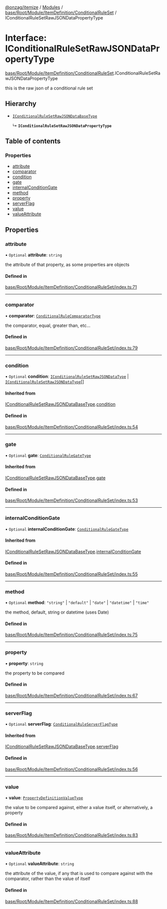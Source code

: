 [@onzag/itemize](../README.md) / [Modules](../modules.md) / [base/Root/Module/ItemDefinition/ConditionalRuleSet](../modules/base_Root_Module_ItemDefinition_ConditionalRuleSet.md) / IConditionalRuleSetRawJSONDataPropertyType

# Interface: IConditionalRuleSetRawJSONDataPropertyType

[base/Root/Module/ItemDefinition/ConditionalRuleSet](../modules/base_Root_Module_ItemDefinition_ConditionalRuleSet.md).IConditionalRuleSetRawJSONDataPropertyType

this is the raw json of a conditional rule set

## Hierarchy

- [`IConditionalRuleSetRawJSONDataBaseType`](base_Root_Module_ItemDefinition_ConditionalRuleSet.IConditionalRuleSetRawJSONDataBaseType.md)

  ↳ **`IConditionalRuleSetRawJSONDataPropertyType`**

## Table of contents

### Properties

- [attribute](base_Root_Module_ItemDefinition_ConditionalRuleSet.IConditionalRuleSetRawJSONDataPropertyType.md#attribute)
- [comparator](base_Root_Module_ItemDefinition_ConditionalRuleSet.IConditionalRuleSetRawJSONDataPropertyType.md#comparator)
- [condition](base_Root_Module_ItemDefinition_ConditionalRuleSet.IConditionalRuleSetRawJSONDataPropertyType.md#condition)
- [gate](base_Root_Module_ItemDefinition_ConditionalRuleSet.IConditionalRuleSetRawJSONDataPropertyType.md#gate)
- [internalConditionGate](base_Root_Module_ItemDefinition_ConditionalRuleSet.IConditionalRuleSetRawJSONDataPropertyType.md#internalconditiongate)
- [method](base_Root_Module_ItemDefinition_ConditionalRuleSet.IConditionalRuleSetRawJSONDataPropertyType.md#method)
- [property](base_Root_Module_ItemDefinition_ConditionalRuleSet.IConditionalRuleSetRawJSONDataPropertyType.md#property)
- [serverFlag](base_Root_Module_ItemDefinition_ConditionalRuleSet.IConditionalRuleSetRawJSONDataPropertyType.md#serverflag)
- [value](base_Root_Module_ItemDefinition_ConditionalRuleSet.IConditionalRuleSetRawJSONDataPropertyType.md#value)
- [valueAttribute](base_Root_Module_ItemDefinition_ConditionalRuleSet.IConditionalRuleSetRawJSONDataPropertyType.md#valueattribute)

## Properties

### attribute

• `Optional` **attribute**: `string`

the attribute of that property, as some properties are objects

#### Defined in

[base/Root/Module/ItemDefinition/ConditionalRuleSet/index.ts:71](https://github.com/onzag/itemize/blob/73e0c39e/base/Root/Module/ItemDefinition/ConditionalRuleSet/index.ts#L71)

___

### comparator

• **comparator**: [`ConditionalRuleComparatorType`](../modules/base_Root_Module_ItemDefinition_ConditionalRuleSet.md#conditionalrulecomparatortype)

the comparator, equal, greater than, etc...

#### Defined in

[base/Root/Module/ItemDefinition/ConditionalRuleSet/index.ts:79](https://github.com/onzag/itemize/blob/73e0c39e/base/Root/Module/ItemDefinition/ConditionalRuleSet/index.ts#L79)

___

### condition

• `Optional` **condition**: [`IConditionalRuleSetRawJSONDataType`](../modules/base_Root_Module_ItemDefinition_ConditionalRuleSet.md#iconditionalrulesetrawjsondatatype) \| [`IConditionalRuleSetRawJSONDataType`](../modules/base_Root_Module_ItemDefinition_ConditionalRuleSet.md#iconditionalrulesetrawjsondatatype)[]

#### Inherited from

[IConditionalRuleSetRawJSONDataBaseType](base_Root_Module_ItemDefinition_ConditionalRuleSet.IConditionalRuleSetRawJSONDataBaseType.md).[condition](base_Root_Module_ItemDefinition_ConditionalRuleSet.IConditionalRuleSetRawJSONDataBaseType.md#condition)

#### Defined in

[base/Root/Module/ItemDefinition/ConditionalRuleSet/index.ts:54](https://github.com/onzag/itemize/blob/73e0c39e/base/Root/Module/ItemDefinition/ConditionalRuleSet/index.ts#L54)

___

### gate

• `Optional` **gate**: [`ConditionalRuleGateType`](../modules/base_Root_Module_ItemDefinition_ConditionalRuleSet.md#conditionalrulegatetype)

#### Inherited from

[IConditionalRuleSetRawJSONDataBaseType](base_Root_Module_ItemDefinition_ConditionalRuleSet.IConditionalRuleSetRawJSONDataBaseType.md).[gate](base_Root_Module_ItemDefinition_ConditionalRuleSet.IConditionalRuleSetRawJSONDataBaseType.md#gate)

#### Defined in

[base/Root/Module/ItemDefinition/ConditionalRuleSet/index.ts:53](https://github.com/onzag/itemize/blob/73e0c39e/base/Root/Module/ItemDefinition/ConditionalRuleSet/index.ts#L53)

___

### internalConditionGate

• `Optional` **internalConditionGate**: [`ConditionalRuleGateType`](../modules/base_Root_Module_ItemDefinition_ConditionalRuleSet.md#conditionalrulegatetype)

#### Inherited from

[IConditionalRuleSetRawJSONDataBaseType](base_Root_Module_ItemDefinition_ConditionalRuleSet.IConditionalRuleSetRawJSONDataBaseType.md).[internalConditionGate](base_Root_Module_ItemDefinition_ConditionalRuleSet.IConditionalRuleSetRawJSONDataBaseType.md#internalconditiongate)

#### Defined in

[base/Root/Module/ItemDefinition/ConditionalRuleSet/index.ts:55](https://github.com/onzag/itemize/blob/73e0c39e/base/Root/Module/ItemDefinition/ConditionalRuleSet/index.ts#L55)

___

### method

• `Optional` **method**: ``"string"`` \| ``"default"`` \| ``"date"`` \| ``"datetime"`` \| ``"time"``

the method, default, string or datetime (uses Date)

#### Defined in

[base/Root/Module/ItemDefinition/ConditionalRuleSet/index.ts:75](https://github.com/onzag/itemize/blob/73e0c39e/base/Root/Module/ItemDefinition/ConditionalRuleSet/index.ts#L75)

___

### property

• **property**: `string`

the property to be compared

#### Defined in

[base/Root/Module/ItemDefinition/ConditionalRuleSet/index.ts:67](https://github.com/onzag/itemize/blob/73e0c39e/base/Root/Module/ItemDefinition/ConditionalRuleSet/index.ts#L67)

___

### serverFlag

• `Optional` **serverFlag**: [`ConditionalRuleServerFlagType`](../modules/base_Root_Module_ItemDefinition_ConditionalRuleSet.md#conditionalruleserverflagtype)

#### Inherited from

[IConditionalRuleSetRawJSONDataBaseType](base_Root_Module_ItemDefinition_ConditionalRuleSet.IConditionalRuleSetRawJSONDataBaseType.md).[serverFlag](base_Root_Module_ItemDefinition_ConditionalRuleSet.IConditionalRuleSetRawJSONDataBaseType.md#serverflag)

#### Defined in

[base/Root/Module/ItemDefinition/ConditionalRuleSet/index.ts:56](https://github.com/onzag/itemize/blob/73e0c39e/base/Root/Module/ItemDefinition/ConditionalRuleSet/index.ts#L56)

___

### value

• **value**: [`PropertyDefinitionValueType`](../modules/base_Root_Module_ItemDefinition_PropertyDefinition.md#propertydefinitionvaluetype)

the value to be compared against, either a value itself, or alternatively, a property

#### Defined in

[base/Root/Module/ItemDefinition/ConditionalRuleSet/index.ts:83](https://github.com/onzag/itemize/blob/73e0c39e/base/Root/Module/ItemDefinition/ConditionalRuleSet/index.ts#L83)

___

### valueAttribute

• `Optional` **valueAttribute**: `string`

the attribute of the value, if any that is used to compare against
with the comparator, rather than the value of itself

#### Defined in

[base/Root/Module/ItemDefinition/ConditionalRuleSet/index.ts:88](https://github.com/onzag/itemize/blob/73e0c39e/base/Root/Module/ItemDefinition/ConditionalRuleSet/index.ts#L88)
